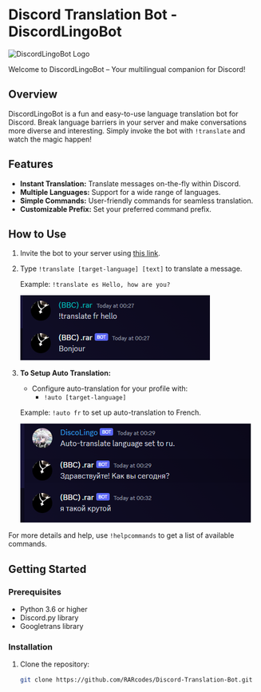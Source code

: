 # Discord Translation Bot - DiscordLingoBot

![DiscordLingoBot Logo](https://cdn.discordapp.com/avatars/1101612806542999582/8644348d233877bed8ade55847f5cb5d.webp?size=80)

Welcome to DiscordLingoBot – Your multilingual companion for Discord!

## Overview

DiscordLingoBot is a fun and easy-to-use language translation bot for Discord. Break language barriers in your server and make conversations more diverse and interesting. Simply invoke the bot with `!translate` and watch the magic happen!

## Features

- **Instant Translation:** Translate messages on-the-fly within Discord.
- **Multiple Languages:** Support for a wide range of languages.
- **Simple Commands:** User-friendly commands for seamless translation.
- **Customizable Prefix:** Set your preferred command prefix.

## How to Use

1. Invite the bot to your server using [this link]([bot-invite-link](https://discord.com/api/oauth2/authorize?client_id=1185595567095681076&permissions=326417528832&scope=bot)).
2. Type `!translate [target-language] [text]` to translate a message.

   Example: `!translate es Hello, how are you?`

   ![DiscordLingoBot in Action](img/auto_in_action.png)

3. **To Setup Auto Translation:**

   - Configure auto-translation for your profile with:
     - `!auto [target-language]`

   Example: `!auto fr` to set up auto-translation to French.

      ![DiscordLingoBot in Action](img/bot_auto.png)

For more details and help, use `!helpcommands` to get a list of available commands.


## Getting Started

### Prerequisites

- Python 3.6 or higher
- Discord.py library
- Googletrans library

### Installation

1. Clone the repository:

   ```bash
   git clone https://github.com/RARcodes/Discord-Translation-Bot.git